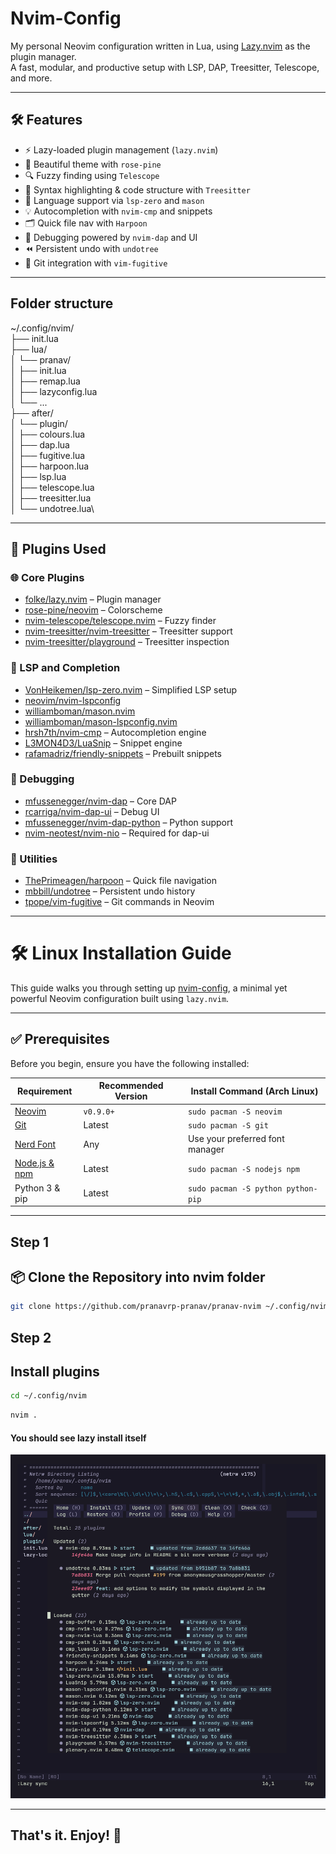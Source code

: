 
# Nvim-Config
My personal Neovim configuration written in Lua, using [Lazy.nvim](https://github.com/folke/lazy.nvim) as the plugin manager.  
A fast, modular, and productive setup with LSP, DAP, Treesitter, Telescope, and more.

---

## 🛠 Features

- ⚡ Lazy-loaded plugin management (`lazy.nvim`)
- 🌈 Beautiful theme with `rose-pine`
- 🔍 Fuzzy finding using `Telescope`
- 🌳 Syntax highlighting & code structure with `Treesitter`
- 🧠 Language support via `lsp-zero` and `mason`
- 💡 Autocompletion with `nvim-cmp` and snippets
- 🗂️ Quick file nav with `Harpoon`
- 🧪 Debugging powered by `nvim-dap` and UI
- ⏪ Persistent undo with `undotree`
- 🌿 Git integration with `vim-fugitive`

---

## Folder structure
~/.config/nvim/\
├── init.lua\
├── lua/\
│ └── pranav/\
│ ├── init.lua\
│ ├── remap.lua\
│ ├── lazyconfig.lua\
│ └── ...\
├── after/\
│ └── plugin/\
│   ├── colours.lua\
│   ├── dap.lua\
│   ├── fugitive.lua\
│   ├── harpoon.lua\
│   ├── lsp.lua\
│   ├── telescope.lua\
│   ├── treesitter.lua\
│   └── undotree.lua\

---

## 🧩 Plugins Used

### 🌐 Core Plugins

- [folke/lazy.nvim](https://github.com/folke/lazy.nvim) – Plugin manager
- [rose-pine/neovim](https://github.com/rose-pine/neovim) – Colorscheme
- [nvim-telescope/telescope.nvim](https://github.com/nvim-telescope/telescope.nvim) – Fuzzy finder
- [nvim-treesitter/nvim-treesitter](https://github.com/nvim-treesitter/nvim-treesitter) – Treesitter support
- [nvim-treesitter/playground](https://github.com/nvim-treesitter/playground) – Treesitter inspection

### 🧠 LSP and Completion

- [VonHeikemen/lsp-zero.nvim](https://github.com/VonHeikemen/lsp-zero.nvim) – Simplified LSP setup
- [neovim/nvim-lspconfig](https://github.com/neovim/nvim-lspconfig)
- [williamboman/mason.nvim](https://github.com/williamboman/mason.nvim)
- [williamboman/mason-lspconfig.nvim](https://github.com/williamboman/mason-lspconfig.nvim)
- [hrsh7th/nvim-cmp](https://github.com/hrsh7th/nvim-cmp) – Autocompletion engine
- [L3MON4D3/LuaSnip](https://github.com/L3MON4D3/LuaSnip) – Snippet engine
- [rafamadriz/friendly-snippets](https://github.com/rafamadriz/friendly-snippets) – Prebuilt snippets

### 🧪 Debugging

- [mfussenegger/nvim-dap](https://github.com/mfussenegger/nvim-dap) – Core DAP
- [rcarriga/nvim-dap-ui](https://github.com/rcarriga/nvim-dap-ui) – Debug UI
- [mfussenegger/nvim-dap-python](https://github.com/mfussenegger/nvim-dap-python) – Python support
- [nvim-neotest/nvim-nio](https://github.com/nvim-neotest/nvim-nio) – Required for dap-ui

### 🔧 Utilities

- [ThePrimeagen/harpoon](https://github.com/ThePrimeagen/harpoon) – Quick file navigation
- [mbbill/undotree](https://github.com/mbbill/undotree) – Persistent undo history
- [tpope/vim-fugitive](https://github.com/tpope/vim-fugitive) – Git commands in Neovim

---

# 🛠️ Linux Installation Guide

This guide walks you through setting up [nvim-config](https://github.com/LIGHTscrn/nvim-config), a minimal yet powerful Neovim configuration built using `lazy.nvim`.

---

## ✅ Prerequisites

Before you begin, ensure you have the following installed:

| Requirement            | Recommended Version | Install Command (Arch Linux)         |
|------------------------|---------------------|--------------------------------------|
| [Neovim](https://neovim.io)       | `v0.9.0+`           | `sudo pacman -S neovim`              |
| [Git](https://git-scm.com)         | Latest              | `sudo pacman -S git`                 |
| [Nerd Font](https://www.nerdfonts.com/) | Any                | Use your preferred font manager      |
| [Node.js & npm](https://nodejs.org) | Latest              | `sudo pacman -S nodejs npm`          |
| Python 3 & pip         | Latest              | `sudo pacman -S python python-pip`   |

---

## Step 1

## 📦 Clone the Repository into nvim folder

```bash
git clone https://github.com/pranavrp-pranav/pranav-nvim ~/.config/nvim
```
## Step 2

## Install plugins 

```bash
cd ~/.config/nvim
```
```bash
nvim .
```
#### You should see lazy install itself
![Screenshot](https://github.com/LIGHTscrn/Necessary-handlers/blob/489b54667a3c68ab82cbb5395a80b2d1f6782d4b/images/lazy.png)

---

## That's it. Enjoy! 🎉


